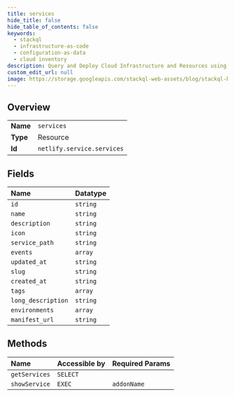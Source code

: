```yaml
---
title: services
hide_title: false
hide_table_of_contents: false
keywords:
  - stackql
  - infrastructure-as-code
  - configuration-as-data
  - cloud inventory
description: Query and Deploy Cloud Infrastructure and Resources using SQL
custom_edit_url: null
image: https://storage.googleapis.com/stackql-web-assets/blog/stackql-blog-post-featured-image.png
---
```

  
    

## Overview
<table><tbody>
<tr><td><b>Name</b></td><td><code>services</code></td></tr>
<tr><td><b>Type</b></td><td>Resource</td></tr>
<tr><td><b>Id</b></td><td><code>netlify.service.services</code></td></tr>
</tbody></table>

## Fields
| Name | Datatype |
|:-----|:---------|
| `id` | `string` |
| `name` | `string` |
| `description` | `string` |
| `icon` | `string` |
| `service_path` | `string` |
| `events` | `array` |
| `updated_at` | `string` |
| `slug` | `string` |
| `created_at` | `string` |
| `tags` | `array` |
| `long_description` | `string` |
| `environments` | `array` |
| `manifest_url` | `string` |
## Methods
| Name | Accessible by | Required Params |
|:-----|:--------------|:----------------|
| `getServices` | `SELECT` |  |
| `showService` | `EXEC` | `addonName` |
